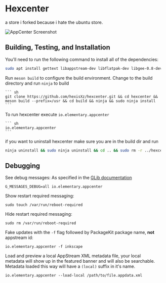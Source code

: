 # Hexcenter

a store i forked because i hate the ubuntu store.

![AppCenter Screenshot](data/screenshot.png?raw=true)

## Building, Testing, and Installation

You'll need to run the following command to install all of the dependencies: 

``` sh
sudo apt install gettext libappstream-dev libflatpak-dev libgee-0.8-dev libgranite-dev libgtk-3-dev libhandy-1-dev libjson-glib-dev libpackagekit-glib2-dev libpolkit-gobject-1-dev libsoup2.4-dev libxml2-dev libxml2-utils meson valac
```

Run `meson build` to configure the build environment. Change to the build directory and run `ninja` to build

    ``` sh
    git clone https://github.com/hexisXz/hexcenter.git && cd hexcenter && meson build --prefix=/usr && cd build && ninja && sudo ninja install
    ```

To run hexcenter execute `io.elementary.appcenter`

    ``` sh
    io.elementary.appcenter
    ```

if you want to uninstall hexcenter make sure you are in the build dir and run 

``` sh
ninja uninstall && sudo ninja uninstall && cd .. && sudo rm -r ../hexcenter
```      

## Debugging

See debug messages:
As specified in the [GLib documentation](https://developer.gnome.org/glib/stable/glib-running.html)

    G_MESSAGES_DEBUG=all io.elementary.appcenter

Show restart required messaging:

    sudo touch /var/run/reboot-required

Hide restart required messaging:

    sudo rm /var/run/reboot-required

Fake updates with the `-f` flag followed by PackageKit package name, **not** appstream id:

    io.elementary.appcenter -f inkscape

Load and preview a local AppStream XML metadata file, your local metadata will show up in the featured banner and will also be searchable. Metadata loaded this way will have a `(local)` suffix in it's name.

    io.elementary.appcenter --load-local /path/to/file.appdata.xml
